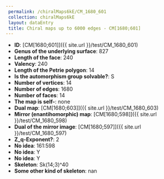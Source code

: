 ```yaml
--- 
 permalink: /chiralMaps6kE/CM_1680_601 
 collection: chiralMaps6kE
 layout: dataEntry
 title: Chiral maps up to 6000 edges - CM[1680;601]
---
```


- **ID**: [CM[1680;601]]({{ site.url }}/test/CM_1680_601)
- **Genus of the underlying surface**: 827
- **Length of the face**: 240
- **Valency**: 240
- **Length of the Petrie polygon**: 14
- **Is the automorphism group solvable?**: S
- **Number of vertices**: 14
- **Number of edges**: 1680
- **Number of faces**: 14
- **The map is self-**: none
- **Dual map**: [CM[1680;603]]({{ site.url }}/test/CM_1680_603)
- **Mirror (enantihomorphic) map**: [CM[1680;598]]({{ site.url }}/test/CM_1680_598)
- **Dual of the mirror image**: [CM[1680;597]]({{ site.url }}/test/CM_1680_597)
- **Z_q-Exponent?**: 2
- **No idea**:  161:598
- **No idea**: Y
- **No idea**: Y
- **Skeleton**: Sk(14;3)^40
- **Some other kind of skeleton**: nan
